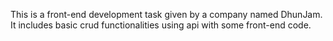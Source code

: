 This is a front-end development task given by a company named DhunJam.
It includes basic crud functionalities using api with some front-end code.